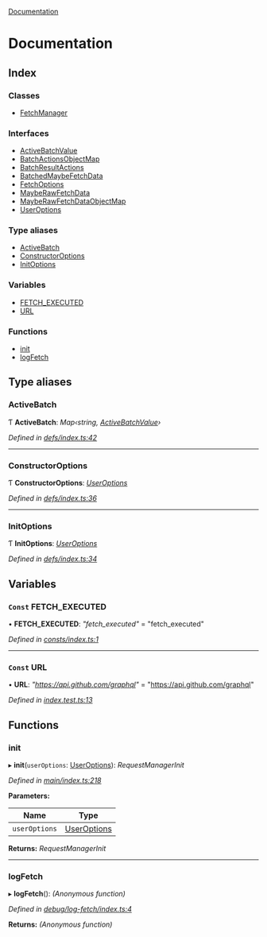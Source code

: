 [Documentation](README.md)

# Documentation

## Index

### Classes

* [FetchManager](classes/fetchmanager.md)

### Interfaces

* [ActiveBatchValue](interfaces/activebatchvalue.md)
* [BatchActionsObjectMap](interfaces/batchactionsobjectmap.md)
* [BatchResultActions](interfaces/batchresultactions.md)
* [BatchedMaybeFetchData](interfaces/batchedmaybefetchdata.md)
* [FetchOptions](interfaces/fetchoptions.md)
* [MaybeRawFetchData](interfaces/mayberawfetchdata.md)
* [MaybeRawFetchDataObjectMap](interfaces/mayberawfetchdataobjectmap.md)
* [UserOptions](interfaces/useroptions.md)

### Type aliases

* [ActiveBatch](README.md#activebatch)
* [ConstructorOptions](README.md#constructoroptions)
* [InitOptions](README.md#initoptions)

### Variables

* [FETCH_EXECUTED](README.md#const-fetch_executed)
* [URL](README.md#const-url)

### Functions

* [init](README.md#init)
* [logFetch](README.md#logfetch)

## Type aliases

###  ActiveBatch

Ƭ **ActiveBatch**: *Map‹string, [ActiveBatchValue](interfaces/activebatchvalue.md)›*

*Defined in [defs/index.ts:42](https://github.com/badbatch/graphql-box/blob/fe1f2e5/packages/fetch-manager/src/defs/index.ts#L42)*

___

###  ConstructorOptions

Ƭ **ConstructorOptions**: *[UserOptions](interfaces/useroptions.md)*

*Defined in [defs/index.ts:36](https://github.com/badbatch/graphql-box/blob/fe1f2e5/packages/fetch-manager/src/defs/index.ts#L36)*

___

###  InitOptions

Ƭ **InitOptions**: *[UserOptions](interfaces/useroptions.md)*

*Defined in [defs/index.ts:34](https://github.com/badbatch/graphql-box/blob/fe1f2e5/packages/fetch-manager/src/defs/index.ts#L34)*

## Variables

### `Const` FETCH_EXECUTED

• **FETCH_EXECUTED**: *"fetch_executed"* = "fetch_executed"

*Defined in [consts/index.ts:1](https://github.com/badbatch/graphql-box/blob/fe1f2e5/packages/fetch-manager/src/consts/index.ts#L1)*

___

### `Const` URL

• **URL**: *"https://api.github.com/graphql"* = "https://api.github.com/graphql"

*Defined in [index.test.ts:13](https://github.com/badbatch/graphql-box/blob/fe1f2e5/packages/fetch-manager/src/index.test.ts#L13)*

## Functions

###  init

▸ **init**(`userOptions`: [UserOptions](interfaces/useroptions.md)): *RequestManagerInit*

*Defined in [main/index.ts:218](https://github.com/badbatch/graphql-box/blob/fe1f2e5/packages/fetch-manager/src/main/index.ts#L218)*

**Parameters:**

Name | Type |
------ | ------ |
`userOptions` | [UserOptions](interfaces/useroptions.md) |

**Returns:** *RequestManagerInit*

___

###  logFetch

▸ **logFetch**(): *(Anonymous function)*

*Defined in [debug/log-fetch/index.ts:4](https://github.com/badbatch/graphql-box/blob/fe1f2e5/packages/fetch-manager/src/debug/log-fetch/index.ts#L4)*

**Returns:** *(Anonymous function)*
